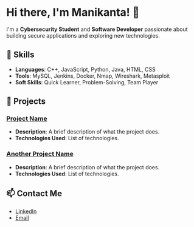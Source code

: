 # Hi there, I'm Manikanta! 👋

I'm a **Cybersecurity Student** and **Software Developer** passionate about building secure applications and exploring new technologies.

## 🚀 Skills
- **Languages**: C++, JavaScript, Python, Java, HTML, CSS
- **Tools**: MySQL, Jenkins, Docker, Nmap, Wireshark, Metasploit
- **Soft Skills**: Quick Learner, Problem-Solving, Team Player

## 🌟 Projects
### [Project Name](link-to-project)
- **Description**: A brief description of what the project does.
- **Technologies Used**: List of technologies.

### [Another Project Name](link-to-project)
- **Description**: A brief description of what the project does.
- **Technologies Used**: List of technologies.

## 📫 Contact Me
- [LinkedIn](https://www.linkedin.com/in/manikantareddy31/)
- [Email](mailto:manikantareddy1090@gmail.com)

